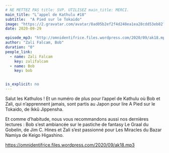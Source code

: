 ```yaml
---
# NE METTEZ PAS title: SVP. UTILISEZ main_title: MERCI.
main_title: "L’appel de Kathulu #18"
subtitle:  "A Pied sur le Tokaido"
image: "https://2.gravatar.com/avatar/8ad05b2ef2f4d248ea1ea28cdd53eb82?s=96&d=identicon&r=G"
date: 2020-09-29

episode_mp3: "http://omnidentifrice.files.wordpress.com/2020/09/ak18.mp3"
author: "Zali Falcam, Bob"
duration: "0"
people_link: 
  - name: Zali Falcam
    key: zalifalcam
  - name: Bob
    key: bob


is_explicit: no
---
```


<PodcastHeader/>

<!-- ECRIRE LA DESCRIPTION DE L'EPISODE SOUS CETTE LIGNE -->

<p>Salut les Kathulos ! Et un numéro de plus pour l’appel de Kathulu où Bob et Zali, qui n’apprennent jamais, sont partis au Japon pour lire A Pied sur le Tokaido, de Ikkû Jippensha.</p>



<p>Et comme d’habitude, nous vous recommandons aussi nos dernières lectures : Bob s’est ambiancée sur le pastiche de fantasy&nbsp;Le Graal du Gobelin, de Jim C. Hines&nbsp;et Zali s’est passionné pour Les Miracles du Bazar Namiya de Keigo Higashino.</p>



 
<a href="https://omnidentifrice.files.wordpress.com/2020/09/ak18.mp3" rel="nofollow">https://omnidentifrice.files.wordpress.com/2020/09/ak18.mp3</a>
 


